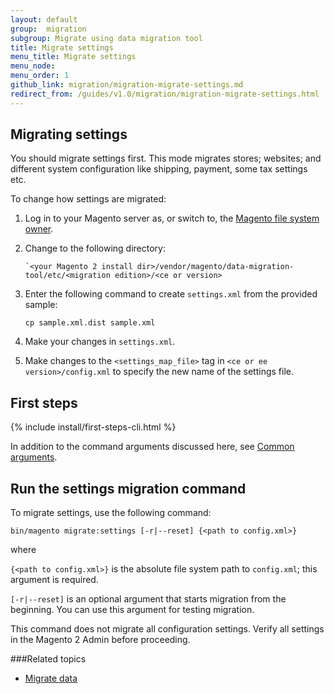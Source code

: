 ```yaml
---
layout: default
group:  migration
subgroup: Migrate using data migration tool
title: Migrate settings
menu_title: Migrate settings
menu_node:
menu_order: 1
github_link: migration/migration-migrate-settings.md
redirect_from: /guides/v1.0/migration/migration-migrate-settings.html
---
```


  
<h2 id="migrate-command-settings">Migrating settings</h2>
You should migrate settings first. This mode migrates stores; websites; and different system configuration like shipping, payment, some tax settings etc. 

To change how settings are migrated:

1.	Log in to your Magento server as, or switch to, the <a href="{{ site.gdeurl }}install-gde/prereq/apache-user.html">Magento file system owner</a>.
2.	Change to the following directory:

		`<your Magento 2 install dir>/vendor/magento/data-migration-tool/etc/<migration edition>/<ce or version>
1. 	Enter the following command to create `settings.xml` from the provided sample:

		cp sample.xml.dist sample.xml
2. Make your changes in `settings.xml`.
3. Make changes to the `<settings_map_file>` tag in `<ce or ee version>/config.xml` to specify the new name of the settings file.

<h2 id="migrate-first">First steps</h2>
{% include install/first-steps-cli.html %}

In addition to the command arguments discussed here, see <a href="{{ site.gdeurl }}install-gde/install/cli/install-cli-subcommands.html#instgde-cli-subcommands-common">Common arguments</a>.

<h2 id="migrate-data-cmd">Run the settings migration command</h2>
To migrate settings, use the following command:

	bin/magento migrate:settings [-r|--reset] {<path to config.xml>}

where

`{<path to config.xml>}` is the absolute file system path to `config.xml`; this argument is required.

`[-r|--reset]` is an optional argument that starts migration from the beginning. You can use this argument for testing migration.

<div class="bs-callout bs-callout-info" id="info">
<span class="glyphicon-class">
  <p>This command does not migrate all configuration settings. Verify all settings in the Magento 2 Admin before proceeding.</p></span>
</div>

###Related topics

* <a href="{{ site.gdeurl }}migration/migration-migrate-data.html">Migrate data</a>